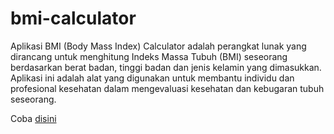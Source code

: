 ﻿# bmi-calculator

Aplikasi BMI (Body Mass Index) Calculator adalah perangkat lunak yang dirancang untuk menghitung Indeks Massa Tubuh (BMI) seseorang berdasarkan berat badan, tinggi badan dan jenis kelamin yang dimasukkan. Aplikasi ini adalah alat yang digunakan untuk membantu individu dan profesional kesehatan dalam mengevaluasi kesehatan dan kebugaran tubuh seseorang.

Coba <a href="https://naufalalief.github.io/bmi-calculator/">disini</a>
